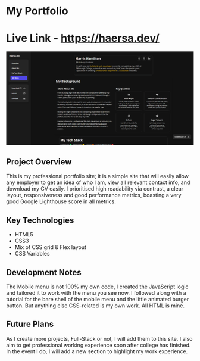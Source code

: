 # My Portfolio
# Live Link - https://haersa.dev/

![Portfolio Screenshot](Projectoverview.PNG)


## Project Overview
This is my professional portfolio site; it is a simple site that will easily allow any employer to get an idea of who I am, view all relevant contact info, and download my CV easily. I prioritised high readability via contrast, a clear layout, responsiveness and good performance metrics, boasting a very good Google Lighthouse score in all metrics.


## Key Technologies
- HTML5
- CSS3
- Mix of CSS grid & Flex layout
- CSS Variables

## Development Notes
The Mobile menu is not 100% my own code, I created the JavaScript logic and tailored it to work with the menu you see now. I followed along with a tutorial for the bare shell of the mobile menu and the little animated burger button. But anything else CSS-related is my own work.
All HTML is mine.

## Future Plans
As I create more projects, Full-Stack or not, I will add them to this site. I also aim to get professional working experience soon after college has finished. In the event I do, I will add a new section to highlight my work experience.








